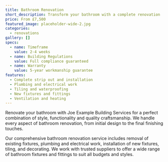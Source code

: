 ```yaml
---
title: Bathroom Renovation
short_description: Transform your bathroom with a complete renovation
price: From £7,500
featured_image: placeholder-wide-2.jpg
categories:
  - renovations
gallery: []
specs:
  - name: Timeframe
    value: 2-4 weeks
  - name: Building Regulations
    value: Full compliance guaranteed
  - name: Warranty
    value: 5-year workmanship guarantee
features:
  - Complete strip out and installation
  - Plumbing and electrical work
  - Tiling and waterproofing
  - New fixtures and fittings
  - Ventilation and heating
---
```


Renovate your bathroom with Joe Example Building Services for a perfect combination of style, functionality and quality craftsmanship. We handle every aspect of bathroom renovation, from initial design to the final finishing touches.

Our comprehensive bathroom renovation service includes removal of existing fixtures, plumbing and electrical work, installation of new fixtures, tiling, and decorating. We work with trusted suppliers to offer a wide range of bathroom fixtures and fittings to suit all budgets and styles.
